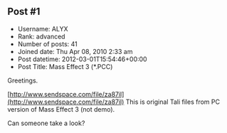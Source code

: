 ## Post #1
- Username: ALYX
- Rank: advanced
- Number of posts: 41
- Joined date: Thu Apr 08, 2010 2:33 am
- Post datetime: 2012-03-01T15:54:46+00:00
- Post Title: Mass Effect 3 (*.PCC)

Greetings.

[http://www.sendspace.com/file/za87il](http://www.sendspace.com/file/za87il)
This is original Tali files from PC version of Mass Effect 3 (not demo).

Can someone take a look?
